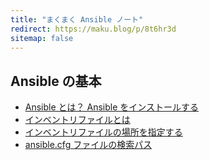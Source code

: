 ```yaml
---
title: "まくまく Ansible ノート"
redirect: https://maku.blog/p/8t6hr3d
sitemap: false
---
```


Ansible の基本
----
* [Ansible とは？ Ansible をインストールする](what-is-ansible.html)
* [インベントリファイルとは](what-is-inventory.html)
* [インベントリファイルの場所を指定する](inventory-location.html)
* [ansible.cfg ファイルの検索パス](path-of-ansible-config.html)

